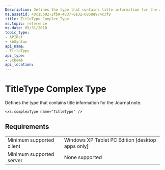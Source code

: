 ```yaml
---
Description: Defines the type that contains title information for the Journal note.
ms.assetid: 40c15b02-2fb0-4837-8e32-6868e974c3f9
title: TitleType Complex Type
ms.topic: reference
ms.date: 05/31/2018
topic_type: 
- APIRef
- kbSyntax
api_name: 
- TitleType
api_type: 
- Schema
api_location: 
---
```


# TitleType Complex Type

Defines the type that contains title information for the Journal note.

``` syntax
<xs:complexType name="TitleType" />
```

## Requirements



|                                     |                                                               |
|-------------------------------------|---------------------------------------------------------------|
| Minimum supported client<br/> | Windows XP Tablet PC Edition \[desktop apps only\]<br/> |
| Minimum supported server<br/> | None supported<br/>                                     |



 

 




